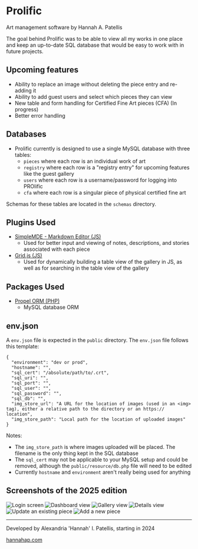 # Prolific

Art management software by Hannah A. Patellis

The goal behind Prolific was to be able to view all my works in one place and keep an up-to-date SQL database that would be easy to work with in future projects.

## Upcoming features

- Ability to replace an image without deleting the piece entry and re-adding it
- Ability to add guest users and select which pieces they can view
- New table and form handling for Certified Fine Art pieces (CFA) (In progress)
- Better error handling

## Databases

- Prolific currently is designed to use a single MySQL database with three tables:
  - `pieces` where each row is an individual work of art
  - `registry` where each row is a "registry entry" for upcoming features like the guest gallery
  - `users` where each row is a username/password for logging into PROlific
  - `cfa` where each row is a singular piece of physical certified fine art

Schemas for these tables are located in the `schemas` directory.

## Plugins Used

- [SimpleMDE - Markdown Editor (JS)](https://github.com/sparksuite/simplemde-markdown-editor)
  - Used for better input and viewing of notes, descriptions, and stories associated with each piece
- [Grid.js (JS)](https://github.com/grid-js/gridjs)
  - Used for dynamically building a table view of the gallery in JS, as well as for searching in the table view of the gallery

## Packages Used

- [Propel ORM (PHP)](https://propelorm.org)
  - MySQL database ORM

## env.json

A `env.json` file is expected in the `public` directory. The `env.json` file follows this template:

```
{
  "environment": "dev or prod",
  "hostname": "",
  "sql_cert": "/absolute/path/to/.crt",
  "sql_uri": "",
  "sql_port": "",
  "sql_user": "",
  "sql_password": "",
  "sql_db": "",
  "img_store_url": "A URL for the location of images (used in an <img> tag), either a relative path to the directory or an https:// location",
  "img_store_path": "Local path for the location of uploaded images"
}
```

Notes:
- The `img_store_path` is where images uploaded will be placed. The filename is the only thing kept in the SQL database
- The `sql_cert` may not be applicable to your MySQL setup and could be removed, although the `public/resource/db.php` file will need to be edited
- Currently `hostname` and `environment` aren't really being used for anything

## Screenshots of the 2025 edition

![Login screen](docs/2025/2025-prolific-login.png "Login screen")
![Dashboard view](docs/2025/2025-prolific-dashboard.png "Dashboard view")
![Gallery view](docs/2025/2025-prolific-gallery.png "Gallery view")
![Details view](docs/2025/2025-prolific-details.png "Details view")
![Update an existing piece](docs/2025/2025-prolific-update.png "Update an existing piece")
![Add a new piece](docs/2025/2025-prolific-add.png "Add a new piece")

---

Developed by Alexandria 'Hannah' I. Patellis, starting in 2024

[hannahap.com](https://hannahap.com)